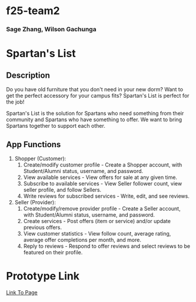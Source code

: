 # f25-team2
### Sage Zhang, Wilson Gachunga

# Spartan's List

## Description 
Do you have old furniture that you don't need in your new dorm? Want to get the perfect accessory for your campus fits? Spartan's List is perfect for the job!

Spartan's List is the solution for Spartans who need something from their community and Spartans who have something to offer. We want to bring Spartans together to support each other.

## App Functions
1. Shopper (Customer):
    1. Create/modify customer profile - Create a Shopper account, with Student/Alumni status, username, and password.
    2. View available services - View offers for sale at any given time.
    3. Subscribe to available services - View Seller follower count, view seller profile, and follow Sellers. 
    4. Write reviews for subscribed services - Write, edit, and see reviews. 
2. Seller (Provider):
    1. Create/modify/remove provider profile - Create a Seller account, with Student/Alumni status, username, and password.
    2. Create services - Post offers (item or service) and/or update previous offers.
    3. View customer statistics -  View follow count, average rating, average offer completions per month, and more.
    4. Reply to reviews - Respond to offer reviews and select reviews to be featured on their profile.


# Prototype Link
[Link To Page](https://wilsonality.github.io/f25-team2/high-fidelity-prototype/homepage_no_login.html)
